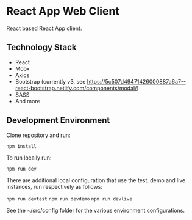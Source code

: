# React App Web Client

React based React App client.

## Technology Stack

* React
* Mobx
* Axios
* Bootstrap (currently v3, see https://5c507d49471426000887a6a7--react-bootstrap.netlify.com/components/modal/)
* SASS
* And more

## Development Environment

Clone repository and run:

`npm install`

To run locally run:

`npm run dev`

There are additional local configuration that use the test, demo and live instances, run respectively as follows:

`npm run devtest`
`npm run devdemo`
`npm run devlive`

See the ~/src/config folder for the various environment configurations.